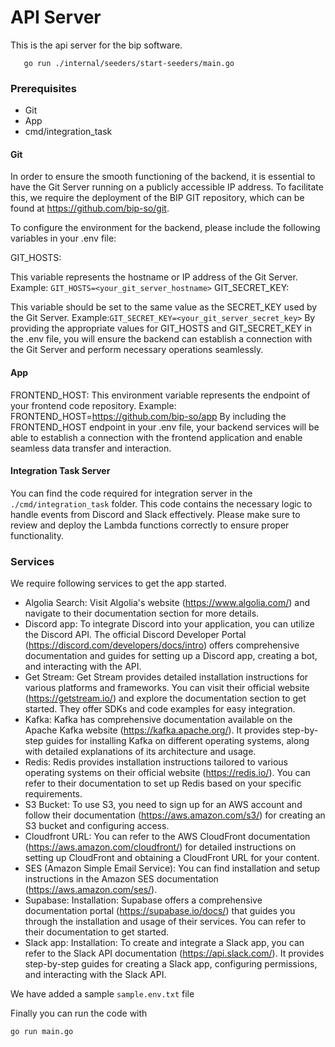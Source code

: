 # API Server

This is the api server for the bip software.

``` 
   go run ./internal/seeders/start-seeders/main.go
```

### Prerequisites 

- Git  
- App 
- cmd/integration_task


#### Git

In order to ensure the smooth functioning of the backend, it is essential to have the Git Server running on a publicly accessible IP address. To facilitate this, we require the deployment of the BIP GIT repository, which can be found at https://github.com/bip-so/git.

To configure the environment for the backend, please include the following variables in your .env file:

GIT_HOSTS:

This variable represents the hostname or IP address of the Git Server.
Example: `GIT_HOSTS=<your_git_server_hostname>`
GIT_SECRET_KEY:

This variable should be set to the same value as the SECRET_KEY used by the Git Server.
Example:`GIT_SECRET_KEY=<your_git_server_secret_key>`
By providing the appropriate values for GIT_HOSTS and GIT_SECRET_KEY in the .env file, you will ensure the backend can establish a connection with the Git Server and perform necessary operations seamlessly.



#### App

FRONTEND_HOST:
This environment variable represents the endpoint of your frontend code repository.
Example: FRONTEND_HOST=https://github.com/bip-so/app
By including the FRONTEND_HOST endpoint in your .env file, your backend services will be able to establish a connection with the frontend application and enable seamless data transfer and interaction.


#### Integration Task Server

You can find the code required for integration server in the `./cmd/integration_task` folder. This code contains the necessary logic to handle events from Discord and Slack effectively. Please make sure to review and deploy the Lambda functions correctly to ensure proper functionality.


### Services 

We require following services to get the app started. 

* Algolia Search: Visit Algolia's website (https://www.algolia.com/) and navigate to their documentation section for more details.
* Discord app: To integrate Discord into your application, you can utilize the Discord API. The official Discord Developer Portal (https://discord.com/developers/docs/intro) offers comprehensive documentation and guides for setting up a Discord app, creating a bot, and interacting with the API.
* Get Stream: Get Stream provides detailed installation instructions for various platforms and frameworks. You can visit their official website (https://getstream.io/) and explore the documentation section to get started. They offer SDKs and code examples for easy integration.
* Kafka: Kafka has comprehensive documentation available on the Apache Kafka website (https://kafka.apache.org/). It provides step-by-step guides for installing Kafka on different operating systems, along with detailed explanations of its architecture and usage.
* Redis: Redis provides installation instructions tailored to various operating systems on their official website (https://redis.io/). You can refer to their documentation to set up Redis based on your specific requirements.
* S3 Bucket: To use S3, you need to sign up for an AWS account and follow their documentation (https://aws.amazon.com/s3/) for creating an S3 bucket and configuring access.
* Cloudfront URL: You can refer to the AWS CloudFront documentation (https://aws.amazon.com/cloudfront/) for detailed instructions on setting up CloudFront and obtaining a CloudFront URL for your content.
* SES (Amazon Simple Email Service): You can find installation and setup instructions in the Amazon SES documentation (https://aws.amazon.com/ses/).
* Supabase: Installation: Supabase offers a comprehensive documentation portal (https://supabase.io/docs/) that guides you through the installation and usage of their services. You can refer to their documentation to get started.
* Slack app: Installation: To create and integrate a Slack app, you can refer to the Slack API documentation (https://api.slack.com/). It provides step-by-step guides for creating a Slack app, configuring permissions, and interacting with the Slack API.


We have added a sample `sample.env.txt` file 

Finally you can run the code with

`go run main.go`